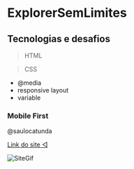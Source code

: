 # ExplorerSemLimites

## Tecnologias e desafios
> HTML

> CSS
+ @media
+ responsive layout
+ variable

### Mobile First

@saulocatunda

[Link do site ◁](https://saulocatunda.github.io/explorerSemLimites/)

![SiteGif](https://media0.giphy.com/media/v1.Y2lkPTc5MGI3NjExMDNhNzE4OWY3NDc2MDQ5NjNiNDY4NTUyOTU2YTFiZGI2MmIzODFmZiZlcD12MV9pbnRlcm5hbF9naWZzX2dpZklkJmN0PWc/RyIYlS2DwkiG3wRTbm/giphy.gif)
